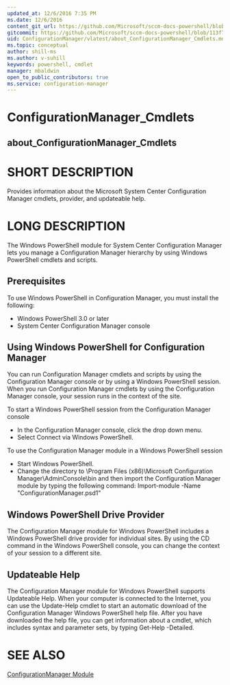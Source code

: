 ```yaml
---
updated_at: 12/6/2016 7:35 PM
ms.date: 12/6/2016
content_git_url: https://github.com/Microsoft/sccm-docs-powershell/blob/master/sccm-cmdlets/ConfigurationManager/vlatest/about_ConfigurationManager_Cmdlets.md
gitcommit: https://github.com/Microsoft/sccm-docs-powershell/blob/113f72e2bac58425f5a7233cbdd24a162424b424/sccm-cmdlets/ConfigurationManager/vlatest/about_ConfigurationManager_Cmdlets.md
uid: ConfigurationManager/vlatest/about_ConfigurationManager_Cmdlets.md
ms.topic: conceptual
author: shill-ms
ms.author: v-suhill
keywords: powershell, cmdlet
manager: mbaldwin
open_to_public_contributors: true
ms.service: configuration-manager
---
```

# ConfigurationManager_Cmdlets
## about_ConfigurationManager_Cmdlets

# SHORT DESCRIPTION
Provides information about the Microsoft System Center Configuration Manager
cmdlets, provider, and updateable help.

# LONG DESCRIPTION
The Windows PowerShell module for System Center Configuration Manager lets
you manage a Configuration Manager hierarchy by using Windows PowerShell
cmdlets and scripts.

## Prerequisites
To use Windows PowerShell in Configuration Manager, you must install the
following:

* Windows PowerShell 3.0 or later
* System Center Configuration Manager console

## Using Windows PowerShell for Configuration Manager
You can run Configuration Manager cmdlets and scripts by using the
Configuration Manager console or by using a Windows PowerShell session.
When you run Configuration Manager cmdlets by using the Configuration
Manager console, your session runs in the context of the site.

To start a Windows PowerShell session from the Configuration Manager
console

*  In the Configuration Manager console, click the drop down menu.
*  Select Connect via Windows PowerShell.

To use the Configuration Manager module in a Windows PowerShell session

*  Start Windows PowerShell.
*  Change the directory to
  <ConfigMgrConsoleInstallationPath>\Program Files (x86)\Microsoft
  Configuration Manager\AdminConsole\bin
  and then import the Configuration Manager module by typing the
  following command: Import-module -Name "ConfigurationManager.psd1"

## Windows PowerShell Drive Provider
The Configuration Manager module for Windows PowerShell includes a
Windows PowerShell drive provider for individual sites. By using the
CD command in the Windows PowerShell console, you can change the context
of your session to a different site.

## Updateable Help
The Configuration Manager module for Windows PowerShell supports
Updateable Help. When your computer is connected to the Internet, you
can use the Update-Help cmdlet to start an automatic download of the
Configuration Manager Windows PowerShell help file. After you have
downloaded the help file, you can get information about a cmdlet, which
includes syntax and parameter sets, by typing Get-Help <cmdlet>
-Detailed.

# SEE ALSO
[ConfigurationManager Module](ConfigurationManager.md)
